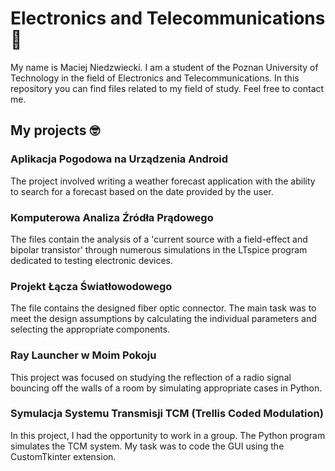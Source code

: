 # Electronics and Telecommunications 📡

My name is Maciej Niedzwiecki. I am a student of the Poznan University of Technology in the field of Electronics and Telecommunications. In this repository you can find files related to my field of study. Feel free to contact me.

## My projects 🤓

### Aplikacja Pogodowa na Urządzenia Android
The project involved writing a weather forecast application with the ability to search for a forecast based on the date provided by the user. 

### Komputerowa Analiza Źródła Prądowego
The files contain the analysis of a 'current source with a field-effect and bipolar transistor' through numerous simulations in the LTspice program dedicated to testing electronic devices.

### Projekt Łącza Światłowodowego
The file contains the designed fiber optic connector. The main task was to meet the design assumptions by calculating the individual parameters and selecting the appropriate components.

### Ray Launcher w Moim Pokoju
This project was focused on studying the reflection of a radio signal bouncing off the walls of a room by simulating appropriate cases in Python.

### Symulacja Systemu Transmisji TCM (Trellis Coded Modulation)
In this project, I had the opportunity to work in a group.  The Python program simulates the TCM system.  My task was to code the GUI using the CustomTkinter extension.
